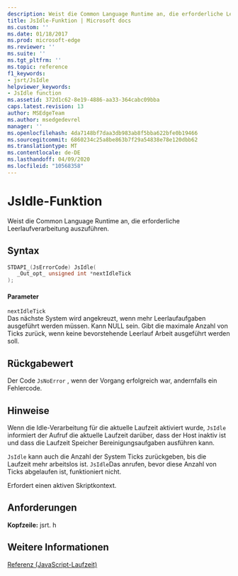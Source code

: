 ```yaml
---
description: Weist die Common Language Runtime an, die erforderliche Leerlaufverarbeitung auszuführen.
title: JsIdle-Funktion | Microsoft docs
ms.custom: ''
ms.date: 01/18/2017
ms.prod: microsoft-edge
ms.reviewer: ''
ms.suite: ''
ms.tgt_pltfrm: ''
ms.topic: reference
f1_keywords:
- jsrt/JsIdle
helpviewer_keywords:
- JsIdle function
ms.assetid: 372d1c62-8e19-4886-aa33-364cabc09bba
caps.latest.revision: 13
author: MSEdgeTeam
ms.author: msedgedevrel
manager: ''
ms.openlocfilehash: 4da7148bf7daa3db983ab8f5bba622bfe0b19466
ms.sourcegitcommit: 6860234c25a8be863b7f29a54838e78e120dbb62
ms.translationtype: MT
ms.contentlocale: de-DE
ms.lasthandoff: 04/09/2020
ms.locfileid: "10568358"
---
```

# JsIdle-Funktion
Weist die Common Language Runtime an, die erforderliche Leerlaufverarbeitung auszuführen.  
  
## Syntax  
  
```cpp  
STDAPI_(JsErrorCode) JsIdle(  
   _Out_opt_ unsigned int *nextIdleTick  
);  
```  
  
#### Parameter  
 `nextIdleTick`  
 Das nächste System wird angekreuzt, wenn mehr Leerlaufaufgaben ausgeführt werden müssen. Kann NULL sein. Gibt die maximale Anzahl von Ticks zurück, wenn keine bevorstehende Leerlauf Arbeit ausgeführt werden soll.  
  
## Rückgabewert  
 Der Code `JsNoError` , wenn der Vorgang erfolgreich war, andernfalls ein Fehlercode.  
  
## Hinweise  
 Wenn die Idle-Verarbeitung für die aktuelle Laufzeit aktiviert wurde, `JsIdle` informiert der Aufruf die aktuelle Laufzeit darüber, dass der Host inaktiv ist und dass die Laufzeit Speicher Bereinigungsaufgaben ausführen kann.  
  
 `JsIdle` kann auch die Anzahl der System Ticks zurückgeben, bis die Laufzeit mehr arbeitslos ist. `JsIdle`Das anrufen, bevor diese Anzahl von Ticks abgelaufen ist, funktioniert nicht.  
  
 Erfordert einen aktiven Skriptkontext.  
  
## Anforderungen  
 **Kopfzeile:** jsrt. h  
  
## Weitere Informationen  
 [Referenz (JavaScript-Laufzeit)](../chakra-hosting/reference-javascript-runtime.md)